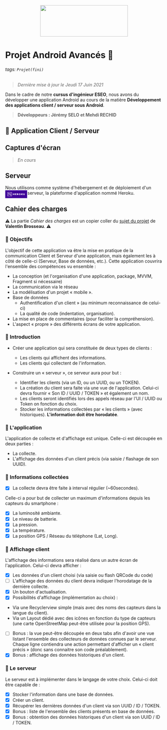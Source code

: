 <center><img 
    width="280" 
    height="100"
    src="https://eseo.fr/images/2018/logo-eseo-couleur-v2.png">
</center>

# Projet Android Avancés 📱

###### tags: `Projet(fini)`

> *Dernière mise à jour le Jeudi 17 Juin 2021*

Dans le cadre de notre **cursus d'ingénieur ESEO**, nous avons du développer une application Android au cours de la matière **Développement des applications client / serveur sous Android**.

> **Développeurs : Jérémy SELO et Mehdi RECHID**

## :memo: Application Client / Serveur

## Captures d'écran

> *En cours*

## Serveur

Nous utilisons comme système d'hébergement et de déploiement d'un serveur, la plateforme d'application nommé Heroku.
<img  width="70" 
      height="25"
      src="/Heroku_logo.png"
      style="float: left; margin-right: 1px;" />

## Cahier des charges

:warning: La partie *Cahier des charges* est un copier coller du [sujet du projet](https://cours.brosseau.ovh/tp/android/app-avance-android.html) de **Valentin Brosseau**. :warning:

### :pushpin: Objectifs

L'objectif de cette application va être la mise en pratique de la communication Client et Serveur d'une application, mais également les à côté de celle-ci (Serveur, Base de données, etc.). Cette application couvrira l'ensemble des compétences vu ensemble :

- La conception (et l'organisation d'une application, package, MVVM, Fragment si nécessaire)
- La communication via le réseau
- La modélisation d'un projet « mobile ».
- Base de données
  - Authentification d'un client » (au minimum reconnaissance de celui-ci)
  - La qualité de code (indentation, organisation).
- La mise en place de commentaires (pour faciliter la compréhension).
- L'aspect « propre » des différents écrans de votre application.

### :pushpin: Introduction

- Créer une application qui sera constituée de deux types de clients :

  - Les clients qui affichent des informations.
  - Les clients qui collectent de l'information.

- Construire un « serveur », ce serveur aura pour but :

  - Identifier les clients (via un ID, ou un UUID, ou un TOKEN).
  - La création du client sera faite via une vue de l'application. Celui-ci devra fournir « Son ID / UUID / TOKEN » et également un nom.
  - Les clients seront identifiés lors des appels réseau par l'UI / UUID ou Token on fonction du choix.
  - Stocker les informations collectées par « les clients » (avec historiques). **L'information doit être horodatée**.

### :pushpin: L'application

L'application de collecte et d'affichage est unique. Celle-ci est découpée en deux parties :

- La collecte.
- L'affichage des données d'un client précis (via saisie / flashage de son UUID).

### :pushpin: Informations collectées

- [x] La collecte devra être faite à interval régulier (~60secondes). 

Celle-ci a pour but de collecter un maximum d'informations depuis les capteurs du smartphone :

- [x] La luminosité ambiante.
- [x] Le niveau de batterie.
- [x] La pression.
- [x] La température.
- [x] La position GPS / Réseau du téléphone (Lat, Long).

### :pushpin: Affichage client

L'affichage des informations sera réalisé dans un autre écran de l'application. Celui-ci devra afficher :

- [x] Les données d'un client choisi (via saisie ou flash QRCode du code)
- [ ] L'affichage des données du client devra indiquer l'horodatage de la dernière collecte.
- [x] Un bouton d'actualisation.
- [x] Possibilités d'affichage (implémentation au choix) :
- Via une Recyclerview simple (mais avec des noms des capteurs dans la langue du client).
- Via un Layout dédié avec des icônes en fonction du type de capteurs (une carte OpenStreetMap peut-être utilisée pour la position GPS).
- [ ] Bonus : la vue peut-être découpée en deux tabs afin d'avoir une vue listant l'ensemble des collecteurs de données connues par le serveur. Chaque ligne contiendra une action permettant d'afficher un « client précis » (donc sans connaitre son code préalablement).
- [x] Bonus : affichage des données historiques d'un client.

### :pushpin: Le serveur

Le serveur est à implémenter dans le langage de votre choix. Celui-ci doit être capable de :

- [x] Stocker l'information dans une base de données.
- [x] Créer un client.
- [x] Récupérer les dernières données d'un client via son UUID / ID / TOKEN.
- [x] Bonus : liste de l'ensemble des clients présents en base de données.
- [x] Bonus : obtention des données historiques d'un client via son UUID / ID / TOKEN.
